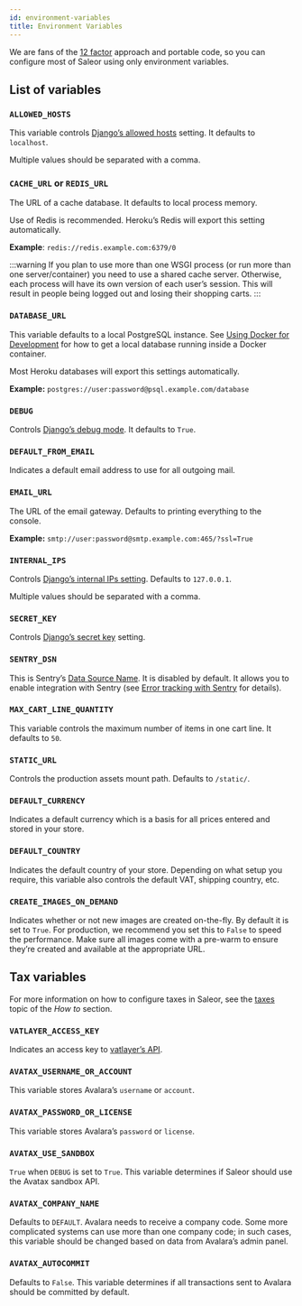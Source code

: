 ```yaml
---
id: environment-variables
title: Environment Variables
---
```


We are fans of the [12 factor](https://12factor.net/) approach and portable code, so you can configure most of Saleor using only environment variables.

## List of variables

### `ALLOWED_HOSTS`

This variable controls [Django’s allowed hosts](https://docs.djangoproject.com/en/2.1/ref/settings/#s-allowed-hosts) setting. It defaults to `localhost`.

Multiple values should be separated with a comma.

### `CACHE_URL` or `REDIS_URL`

The URL of a cache database. It defaults to local process memory.

Use of Redis is recommended. Heroku’s Redis will export this setting automatically.

**Example**: `redis://redis.example.com:6379/0`

:::warning
If you plan to use more than one WSGI process (or run more than one server/container) you need to use a shared cache server. Otherwise, each process will have its own version of each user’s session. This will result in people being logged out and losing their shopping carts.
:::

### `DATABASE_URL`

This variable defaults to a local PostgreSQL instance. See [Using Docker for Development](getting-started/docker.md) for how to get a local database running inside a Docker container.

Most Heroku databases will export this settings automatically.

**Example:** `postgres://user:password@psql.example.com/database`

### `DEBUG`

Controls [Django’s debug mode](https://docs.djangoproject.com/en/2.1/ref/settings/#s-debug). It defaults to `True`.

### `DEFAULT_FROM_EMAIL`

Indicates a default email address to use for all outgoing mail.

### `EMAIL_URL`

The URL of the email gateway. Defaults to printing everything to the console.

**Example:** `smtp://user:password@smtp.example.com:465/?ssl=True`

### `INTERNAL_IPS`

Controls [Django’s internal IPs setting](https://docs.djangoproject.com/en/2.1/ref/settings/#s-internal-ips). Defaults to `127.0.0.1`.

Multiple values should be separated with a comma.

### `SECRET_KEY`

Controls [Django’s secret key](https://docs.djangoproject.com/en/2.1/ref/settings/#s-secret-key) setting.

### `SENTRY_DSN`

This is Sentry’s [Data Source Name](https://docs.sentry.io/error-reporting/configuration/?platform=python#dsn). It is disabled by default. It allows you to enable integration with Sentry (see [Error tracking with Sentry](deployment/sentry.md) for details).

### `MAX_CART_LINE_QUANTITY`

This variable controls the maximum number of items in one cart line. It defaults to `50`.

### `STATIC_URL`

Controls the production assets mount path. Defaults to `/static/`.

### `DEFAULT_CURRENCY`

Indicates a default currency which is a basis for all prices entered and stored in your store.

### `DEFAULT_COUNTRY`

Indicates the default country of your store. Depending on what setup you require, this variable also controls the default VAT, shipping country, etc.

### `CREATE_IMAGES_ON_DEMAND`

Indicates whether or not new images are created on-the-fly. By default it is set to `True`.
For production, we recommend you set this to `False` to speed the performance.
Make sure all images come with a pre-warm to ensure they’re created and available at the appropriate URL.

## Tax variables

For more information on how to configure taxes in Saleor, see the [taxes](../guides/taxes.md) topic of the _How to_ section.

### `VATLAYER_ACCESS_KEY`

Indicates an access key to [vatlayer’s API](https://vatlayer.com/).

### `AVATAX_USERNAME_OR_ACCOUNT`

This variable stores Avalara’s `username` or `account`.

### `AVATAX_PASSWORD_OR_LICENSE`

This variable stores Avalara’s `password` or `license`.

### `AVATAX_USE_SANDBOX`

`True` when `DEBUG` is set to `True`. This variable determines if Saleor should use the Avatax sandbox API.

### `AVATAX_COMPANY_NAME`

Defaults to `DEFAULT`. Avalara needs to receive a company code. Some more complicated systems can use more than one company code; in such cases, this variable should be changed based on data from Avalara’s admin panel.

### `AVATAX_AUTOCOMMIT`

Defaults to `False`. This variable determines if all transactions sent to Avalara should be committed by default.
